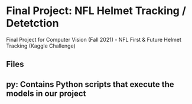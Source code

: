 # Final Project: NFL Helmet Tracking / Detetction
Final Project for Computer Vision (Fall 2021) - NFL First &amp; Future Helmet Tracking (Kaggle Challenge)

## Files
py: Contains Python scripts that execute the models in our project
- 
